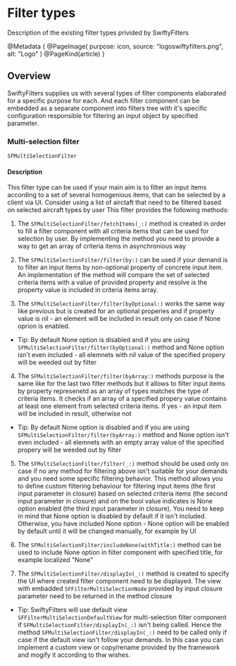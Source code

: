 # Filter types

Description of the existing filter types privided by SwiftyFilters 

@Metadata {
    @PageImage(
               purpose: icon,
               source: "logoswiftyfilters.png",
               alt: "Logo"
               )
    @PageKind(article)
}

## Overview

SwiftyFilters supplies us with several types of filter components elaborated for a specific purpose for each. And each filter component can be embedded as a separate component into filters tree with it's specific configuration responsible for filtering an input object by specified parameter.




### Multi-selection filter

``SFMultiSelectionFilter``


#### Description

This filter type can be used if your main aim is to filter an input items according to a set of several homogenious items, that can be selected by a client via UI. Consider using a list of airctaft that need to be filtered based on selected aircraft types by user
This filter provides the following methods:

1. The ``SFMultiSelectionFilter/fetchItems(_:)`` method is created in order to fill a filter component with all criteria items that can be used for selection by user. By implementing the method you need to provide a way to get an array of criteria items in asynchronious way 

2. The ``SFMultiSelectionFilter/filter(by:)`` can be used if your demand is to filter an input items by non-optional property of concrete input item. An implementation of the method will compare the set of selected criteria items with a value of provided property and resolve is the property value is included in criteria items array.

3. The ``SFMultiSelectionFilter/filter(byOptional:)`` works the same way like previous but is created for an optional properies and if property value is nil - an element will be included in result only on case if None oprion is enabled. 
- Tip: By default None option is disabled and if you are using ``SFMultiSelectionFilter/filter(byOptional:)`` method and None option isn't even included - all elemnets with nil value of the specified propery will be weeded out by filter

4. The ``SFMultiSelectionFilter/filter(byArray:)`` methods purpose is the same like for the last two filter methods but it allows to filter input items by property represenetd as an array of types matches the type of criteria items. It checks if an array of a specified propery value contains at least one element from selected criteria items. If yes - an input item will be included in result, otherwise not
- Tip: By default None option is disabled and if you are using ``SFMultiSelectionFilter/filter(byArray:)`` method and None option isn't even included - all elemnets with an empty array value of the specified propery will be weeded out by filter

5. The ``SFMultiSelectionFilter/filter(_:)`` method should be used only on case if no any method for filtering above isn't suitable for your demands and you need some specific filtering behavior. This method allows you to define custom filtering behaviour for filtering input items (the first input parameter in closure) based on selected criteria items (the second input parameter in closure) and on the bool value indicates is None option enabled (the third input parameter in closure). You need to keep in mind that None option is disabled by default if it isn't included. Otherwise, you have included None option - None option will be enabled by default until it will be changed manually, for example by UI

6. The ``SFMultiSelectionFilter/includeNone(withTitle:)`` method can be used to include None option in filter component with specified title, for example localized "None"
7. The ``SFMultiSelectionFilter/displayIn(_:)`` method is created to specify the UI where created filter component need to be displayed. The view with embadded ``SFFilterMultiSelectionNode`` provided by input closure parameter need to be returned in the method closure
- Tip: SwiftyFilters will use default view ``SFFilterMultiSelectionDefaultView`` for multi-selection filter component if ``SFMultiSelectionFilter/displayIn(_:)`` isn't being called. Hence the method ``SFMultiSelectionFilter/displayIn(_:)`` need to be called only if case if the default view isn't follow your demands. In this case you can implement a custom view or copy/rename provided by the framework and mogify it according to thw wishes.

